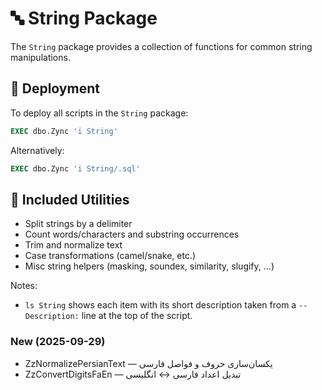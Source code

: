 # 🔤 String Package

The `String` package provides a collection of functions for common string manipulations.

## 🚀 Deployment

To deploy all scripts in the `String` package:
```sql
EXEC dbo.Zync 'i String'
```
Alternatively:
```sql
EXEC dbo.Zync 'i String/.sql'
```

## 📜 Included Utilities
- Split strings by a delimiter
- Count words/characters and substring occurrences
- Trim and normalize text
- Case transformations (camel/snake, etc.)
- Misc string helpers (masking, soundex, similarity, slugify, ...)

Notes:
- `ls String` shows each item with its short description taken from a `-- Description:` line at the top of the script.

### New (2025-09-29)
- ZzNormalizePersianText — یکسان‌سازی حروف و فواصل فارسی
- ZzConvertDigitsFaEn — تبدیل اعداد فارسی ↔ انگلیسی
